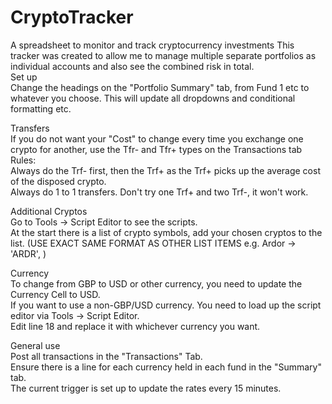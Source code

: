 # CryptoTracker
A spreadsheet to monitor and track cryptocurrency investments
This tracker was created to allow me to manage multiple separate portfolios as individual accounts and also see the combined risk in total.		
Set up		
	Change the headings on the "Portfolio Summary" tab, from Fund 1 etc to whatever you choose.	
	This will update all dropdowns and conditional formatting etc.	
		
Transfers		
	If you do not want your "Cost" to change every time you exchange one crypto for another, use the Tfr- and Tfr+ types on the Transactions tab	
	Rules:	
	Always do the Trf- first, then the Trf+ as the Trf+ picks up the average cost of the disposed crypto.	
	Always do 1 to 1 transfers. Don't try one Trf+ and two Trf-, it won't work.	
		
Additional Cryptos		
	Go to Tools -> Script Editor to see the scripts.	
	At the start there is a list of crypto symbols, add your chosen cryptos to the list. (USE EXACT SAME FORMAT AS OTHER LIST ITEMS e.g. Ardor -> 'ARDR', )	
		
Currency		
	To change from GBP to USD or other currency, you need to update the Currency Cell to USD.	
	If you want to use a non-GBP/USD currency. You need to load up the script editor via Tools -> Script Editor.	
	Edit line 18 and replace it with whichever currency you want.	
		
General use		
	Post all transactions in the "Transactions" Tab.	
	Ensure there is a line for each currency held in each fund in the "Summary" tab.	
	The current trigger is set up to update the rates every 15 minutes.	
